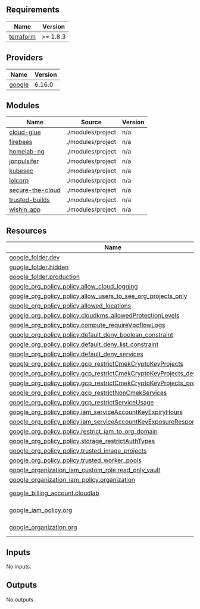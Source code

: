 <!-- BEGIN_TF_DOCS -->
## Requirements

| Name | Version |
|------|---------|
| <a name="requirement_terraform"></a> [terraform](#requirement\_terraform) | >= 1.8.3 |

## Providers

| Name | Version |
|------|---------|
| <a name="provider_google"></a> [google](#provider\_google) | 6.16.0 |

## Modules

| Name | Source | Version |
|------|--------|---------|
| <a name="module_cloud-glue"></a> [cloud-glue](#module\_cloud-glue) | ./modules/project | n/a |
| <a name="module_firebees"></a> [firebees](#module\_firebees) | ./modules/project | n/a |
| <a name="module_homelab-ng"></a> [homelab-ng](#module\_homelab-ng) | ./modules/project | n/a |
| <a name="module_jonpulsifer"></a> [jonpulsifer](#module\_jonpulsifer) | ./modules/project | n/a |
| <a name="module_kubesec"></a> [kubesec](#module\_kubesec) | ./modules/project | n/a |
| <a name="module_lolcorp"></a> [lolcorp](#module\_lolcorp) | ./modules/project | n/a |
| <a name="module_secure-the-cloud"></a> [secure-the-cloud](#module\_secure-the-cloud) | ./modules/project | n/a |
| <a name="module_trusted-builds"></a> [trusted-builds](#module\_trusted-builds) | ./modules/project | n/a |
| <a name="module_wishin_app"></a> [wishin\_app](#module\_wishin\_app) | ./modules/project | n/a |

## Resources

| Name | Type |
|------|------|
| [google_folder.dev](https://registry.terraform.io/providers/hashicorp/google/latest/docs/resources/folder) | resource |
| [google_folder.hidden](https://registry.terraform.io/providers/hashicorp/google/latest/docs/resources/folder) | resource |
| [google_folder.production](https://registry.terraform.io/providers/hashicorp/google/latest/docs/resources/folder) | resource |
| [google_org_policy_policy.allow_cloud_logging](https://registry.terraform.io/providers/hashicorp/google/latest/docs/resources/org_policy_policy) | resource |
| [google_org_policy_policy.allow_users_to_see_org_projects_only](https://registry.terraform.io/providers/hashicorp/google/latest/docs/resources/org_policy_policy) | resource |
| [google_org_policy_policy.allowed_locations](https://registry.terraform.io/providers/hashicorp/google/latest/docs/resources/org_policy_policy) | resource |
| [google_org_policy_policy.cloudkms_allowedProtectionLevels](https://registry.terraform.io/providers/hashicorp/google/latest/docs/resources/org_policy_policy) | resource |
| [google_org_policy_policy.compute_requireVpcflowLogs](https://registry.terraform.io/providers/hashicorp/google/latest/docs/resources/org_policy_policy) | resource |
| [google_org_policy_policy.default_deny_boolean_constraint](https://registry.terraform.io/providers/hashicorp/google/latest/docs/resources/org_policy_policy) | resource |
| [google_org_policy_policy.default_deny_list_constraint](https://registry.terraform.io/providers/hashicorp/google/latest/docs/resources/org_policy_policy) | resource |
| [google_org_policy_policy.default_deny_services](https://registry.terraform.io/providers/hashicorp/google/latest/docs/resources/org_policy_policy) | resource |
| [google_org_policy_policy.gcp_restrictCmekCryptoKeyProjects](https://registry.terraform.io/providers/hashicorp/google/latest/docs/resources/org_policy_policy) | resource |
| [google_org_policy_policy.gcp_restrictCmekCryptoKeyProjects_dev](https://registry.terraform.io/providers/hashicorp/google/latest/docs/resources/org_policy_policy) | resource |
| [google_org_policy_policy.gcp_restrictCmekCryptoKeyProjects_production](https://registry.terraform.io/providers/hashicorp/google/latest/docs/resources/org_policy_policy) | resource |
| [google_org_policy_policy.gcp_restrictNonCmekServices](https://registry.terraform.io/providers/hashicorp/google/latest/docs/resources/org_policy_policy) | resource |
| [google_org_policy_policy.gcp_restrictServiceUsage](https://registry.terraform.io/providers/hashicorp/google/latest/docs/resources/org_policy_policy) | resource |
| [google_org_policy_policy.iam_serviceAccountKeyExpiryHours](https://registry.terraform.io/providers/hashicorp/google/latest/docs/resources/org_policy_policy) | resource |
| [google_org_policy_policy.iam_serviceAccountKeyExposureResponse](https://registry.terraform.io/providers/hashicorp/google/latest/docs/resources/org_policy_policy) | resource |
| [google_org_policy_policy.restrict_iam_to_org_domain](https://registry.terraform.io/providers/hashicorp/google/latest/docs/resources/org_policy_policy) | resource |
| [google_org_policy_policy.storage_restrictAuthTypes](https://registry.terraform.io/providers/hashicorp/google/latest/docs/resources/org_policy_policy) | resource |
| [google_org_policy_policy.trusted_image_projects](https://registry.terraform.io/providers/hashicorp/google/latest/docs/resources/org_policy_policy) | resource |
| [google_org_policy_policy.trusted_worker_pools](https://registry.terraform.io/providers/hashicorp/google/latest/docs/resources/org_policy_policy) | resource |
| [google_organization_iam_custom_role.read_only_vault](https://registry.terraform.io/providers/hashicorp/google/latest/docs/resources/organization_iam_custom_role) | resource |
| [google_organization_iam_policy.organization](https://registry.terraform.io/providers/hashicorp/google/latest/docs/resources/organization_iam_policy) | resource |
| [google_billing_account.cloudlab](https://registry.terraform.io/providers/hashicorp/google/latest/docs/data-sources/billing_account) | data source |
| [google_iam_policy.org](https://registry.terraform.io/providers/hashicorp/google/latest/docs/data-sources/iam_policy) | data source |
| [google_organization.org](https://registry.terraform.io/providers/hashicorp/google/latest/docs/data-sources/organization) | data source |

## Inputs

No inputs.

## Outputs

No outputs.
<!-- END_TF_DOCS -->